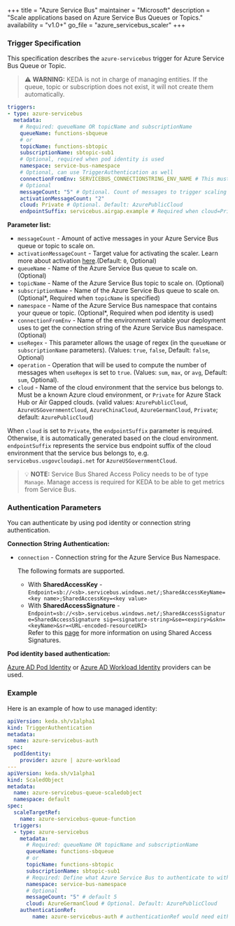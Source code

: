 +++
title = "Azure Service Bus"
maintainer = "Microsoft"
description = "Scale applications based on Azure Service Bus Queues or Topics."
availability = "v1.0+"
go_file = "azure_servicebus_scaler"
+++

### Trigger Specification

This specification describes the `azure-servicebus` trigger for Azure Service Bus Queue or Topic.

> ⚠️ **WARNING:** KEDA is not in charge of managing entities. If the queue, topic or subscription does not exist, it will not create them automatically.

```yaml
triggers:
- type: azure-servicebus
  metadata:
    # Required: queueName OR topicName and subscriptionName
    queueName: functions-sbqueue
    # or
    topicName: functions-sbtopic
    subscriptionName: sbtopic-sub1
    # Optional, required when pod identity is used
    namespace: service-bus-namespace
    # Optional, can use TriggerAuthentication as well
    connectionFromEnv: SERVICEBUS_CONNECTIONSTRING_ENV_NAME # This must be a connection string for a queue itself, and not a namespace level (e.g. RootAccessPolicy) connection string [#215](https://github.com/kedacore/keda/issues/215)
    # Optional
    messageCount: "5" # Optional. Count of messages to trigger scaling on. Default: 5 messages
    activationMessageCount: "2"
    cloud: Private # Optional. Default: AzurePublicCloud
    endpointSuffix: servicebus.airgap.example # Required when cloud=Private
```

**Parameter list:**

- `messageCount` - Amount of active messages in your Azure Service Bus queue or topic to scale on.
- `activationMessageCount` - Target value for activating the scaler. Learn more about activation [here](./../concepts/scaling-deployments.md#activating-and-scaling-thresholds).(Default: `0`, Optional)
- `queueName` - Name of the Azure Service Bus queue to scale on. (Optional)
- `topicName` - Name of the Azure Service Bus topic to scale on. (Optional)
- `subscriptionName` - Name of the Azure Service Bus queue to scale on. (Optional*, Required when `topicName` is specified)
- `namespace` - Name of the Azure Service Bus namespace that contains your queue or topic. (Optional*, Required when pod identity is used)
- `connectionFromEnv` - Name of the environment variable your deployment uses to get the connection string of the Azure Service Bus namespace. (Optional)
- `useRegex` - This parameter allows the usage of regex (in the `queueName` or `subscriptionName` parameters). (Values: `true`, `false`, Default: `false`, Optional)
- `operation` - Operation that will be used to compute the number of messages when `useRegex` is set to `true`. (Values: `sum`, `max`, or `avg`, Default: `sum`, Optional).
- `cloud` - Name of the cloud environment that the service bus belongs to. Must be a known Azure cloud environment, or `Private` for Azure Stack Hub or Air Gapped clouds. (valid values: `AzurePublicCloud`, `AzureUSGovernmentCloud`, `AzureChinaCloud`, `AzureGermanCloud`, `Private`; default: `AzurePublicCloud`)

When `cloud` is set to `Private`, the `endpointSuffix` parameter is required. Otherwise, it is automatically generated based on the cloud environment. `endpointSuffix` represents the service bus endpoint suffix of the cloud environment that the service bus belongs to, e.g. `servicebus.usgovcloudapi.net` for `AzureUSGovernmentCloud`.

> 💡 **NOTE:** Service Bus Shared Access Policy needs to be of type `Manage`. Manage access is required for KEDA to be able to get metrics from Service Bus.

### Authentication Parameters

You can authenticate by using pod identity or connection string authentication.

**Connection String Authentication:**

- `connection` - Connection string for the Azure Service Bus Namespace. 
  
  The following formats are supported.
  
  - With **SharedAccessKey** - 
    `Endpoint=sb://<sb>.servicebus.windows.net/;SharedAccessKeyName=<key name>;SharedAccessKey=<key value>`
  - With **SharedAccessSignature** -  
    `Endpoint=sb://<sb>.servicebus.windows.net/;SharedAccessSignature=SharedAccessSignature sig=<signature-string>&se=<expiry>&skn=<keyName>&sr=<URL-encoded-resourceURI>`  
    Refer to this [page](https://docs.microsoft.com/en-us/azure/service-bus-messaging/service-bus-sas) for more information
    on using Shared Access Signatures.

**Pod identity based authentication:**

[Azure AD Pod Identity](https://docs.microsoft.com/en-us/azure/aks/use-azure-ad-pod-identity) or [Azure AD Workload Identity](https://azure.github.io/azure-workload-identity/docs/) providers can be used.

### Example

Here is an example of how to use managed identity:

```yaml
apiVersion: keda.sh/v1alpha1
kind: TriggerAuthentication
metadata:
  name: azure-servicebus-auth
spec:
  podIdentity:
    provider: azure | azure-workload
---
apiVersion: keda.sh/v1alpha1
kind: ScaledObject
metadata:
  name: azure-servicebus-queue-scaledobject
  namespace: default
spec:
  scaleTargetRef:
    name: azure-servicebus-queue-function
  triggers:
  - type: azure-servicebus
    metadata:
      # Required: queueName OR topicName and subscriptionName
      queueName: functions-sbqueue
      # or
      topicName: functions-sbtopic
      subscriptionName: sbtopic-sub1
      # Required: Define what Azure Service Bus to authenticate to with Managed Identity
      namespace: service-bus-namespace
      # Optional
      messageCount: "5" # default 5
      cloud: AzureGermanCloud # Optional. Default: AzurePublicCloud
    authenticationRef:
        name: azure-servicebus-auth # authenticationRef would need either podIdentity or define a connection parameter
```
